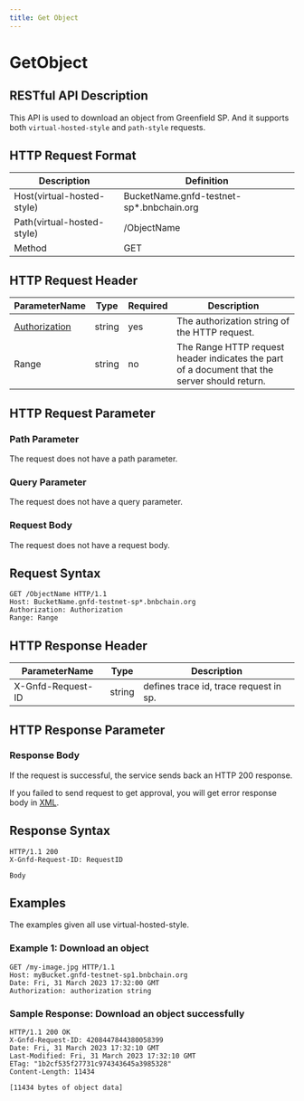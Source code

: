 ```yaml
---
title: Get Object
---
```


# GetObject

## RESTful API Description

This API is used to download an object from Greenfield SP. And it supports both `virtual-hosted-style` and `path-style` requests.

## HTTP Request Format

| Description                | Definition                                |
| -------------------------- | ----------------------------------------- |
| Host(virtual-hosted-style) | BucketName.gnfd-testnet-sp*.bnbchain.org |
| Path(virtual-hosted-style) | /ObjectName                               |
| Method                     | GET                                       |

## HTTP Request Header

| ParameterName                                                            | Type   | Required | Description                                                                                   |
| ------------------------------------------------------------------------ | ------ | -------- | --------------------------------------------------------------------------------------------- |
| [Authorization](../storage-provider-rest/README.md#authorization-header) | string | yes      | The authorization string of the HTTP request.                                                 |
| Range                                                                    | string | no       | The Range HTTP request header indicates the part of a document that the server should return. |

## HTTP Request Parameter

### Path Parameter

The request does not have a path parameter.

### Query Parameter

The request does not have a query parameter.

### Request Body

The request does not have a request body.

## Request Syntax

```HTTP
GET /ObjectName HTTP/1.1
Host: BucketName.gnfd-testnet-sp*.bnbchain.org
Authorization: Authorization
Range: Range
```

## HTTP Response Header

| ParameterName     | Type   | Description                            |
| ----------------- | ------ | -------------------------------------- |
| X-Gnfd-Request-ID | string | defines trace id, trace request in sp. |

## HTTP Response Parameter

### Response Body

If the request is successful, the service sends back an HTTP 200 response.

If you failed to send request to get approval, you will get error response body in [XML](./sp_response.md#sp-error-response).

## Response Syntax

```HTTP
HTTP/1.1 200
X-Gnfd-Request-ID: RequestID

Body
```

## Examples

The examples given all use virtual-hosted-style.

### Example 1: Download an object

```HTTP
GET /my-image.jpg HTTP/1.1
Host: myBucket.gnfd-testnet-sp1.bnbchain.org
Date: Fri, 31 March 2023 17:32:00 GMT
Authorization: authorization string
```

### Sample Response: Download an object successfully

```HTTP
HTTP/1.1 200 OK
X-Gnfd-Request-ID: 4208447844380058399
Date: Fri, 31 March 2023 17:32:10 GMT
Last-Modified: Fri, 31 March 2023 17:32:10 GMT
ETag: "1b2cf535f27731c974343645a3985328"
Content-Length: 11434

[11434 bytes of object data]
```
